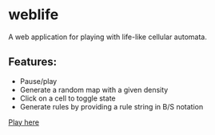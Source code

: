 # weblife
A web application for playing with life-like cellular automata.

## Features:
- Pause/play
- Generate a random map with a given density
- Click on a cell to toggle state
- Generate rules by providing a rule string in B/S notation

[Play here](http://web.cecs.pdx.edu/~iwinter/weblife/)
